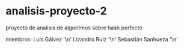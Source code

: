 # analisis-proyecto-2

proyecto de analisis de algoritmos sobre hash perfecto

miembros:
    Luis Gálvez '\n'
    Lizandro Ruiz '\n'
    Sebastián Sanhueza '\n'
